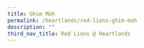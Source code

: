 ```yaml
---
title: Ghim Moh
permalink: /heartlands/red-lions-ghim-moh
description: ""
third_nav_title: Red Lions @ Heartlands
---
```

